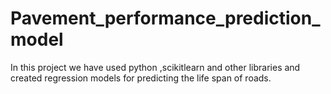 # Pavement_performance_prediction_model
In this project we have used python ,scikitlearn and other libraries and created regression models for predicting the life span of roads.
